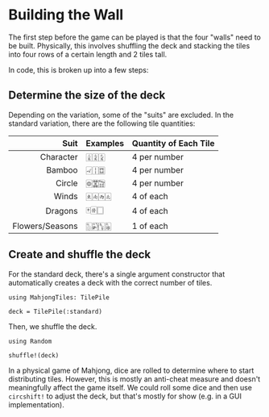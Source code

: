 # Building the Wall

The first step before the game can be played is that the four "walls" need to be built.
Physically, this involves shuffling the deck and stacking the tiles into four rows of a certain length and 2 tiles tall.

In code, this is broken up into a few steps:


## Determine the size of the deck

Depending on the variation, some of the "suits" are excluded. 
In the standard variation, there are the following tile quantities:

|            Suit | Examples | Quantity of Each Tile |
| ---------------:|:-------- |:--------------------- |
|       Character | 🀉🀍🀏      | 4 per number          |
|          Bamboo | 🀐🀑🀗      | 4 per number          |
|          Circle | 🀙🀝🀟      | 4 per number          |
|           Winds | 🀀🀁🀂🀃     | 4 of each             |
|         Dragons | 🀄🀅🀆      | 4 of each             |
| Flowers/Seasons | 🀢🀤🀦🀩     | 1 of each             |


## Create and shuffle the deck

For the standard deck, there's a single argument constructor that automatically creates a deck with the correct number of tiles.

```@example deck
using MahjongTiles: TilePile

deck = TilePile(:standard)
```

Then, we shuffle the deck.

```@example deck
using Random

shuffle!(deck)
```

In a physical game of Mahjong, 
dice are rolled to determine where to start distributing tiles.
However, this is mostly an anti-cheat measure
and doesn't meaningfully affect the game itself.
We could roll some dice and then use `circshift!` to adjust the deck,
but that's mostly for show (e.g. in a GUI implementation).

